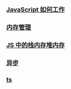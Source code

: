 ### [JavaScript 如何工作](./JavaScript如何工作.md)

### [内存管理](./内存管理.md)

### [JS 中的栈内存堆内存](./JS中的栈内存堆内存.md)

### [异步](./异步.md)

### [ts](./ts.md)
